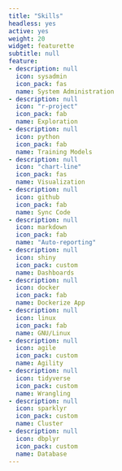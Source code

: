 ```yaml
---
title: "Skills"
headless: yes
active: yes
weight: 20
widget: featurette
subtitle: null
feature:
- description: null
  icon: sysadmin
  icon_pack: fas
  name: System Administration
- description: null
  icon: "r-project"
  icon_pack: fab
  name: Exploration
- description: null
  icon: python
  icon_pack: fab
  name: Training Models
- description: null
  icon: "chart-line"
  icon_pack: fas
  name: Visualization
- description: null
  icon: github
  icon_pack: fab
  name: Sync Code
- description: null
  icon: markdown
  icon_pack: fab
  name: "Auto-reporting"
- description: null
  icon: shiny
  icon_pack: custom
  name: Dashboards
- description: null
  icon: docker
  icon_pack: fab
  name: Dockerize App
- description: null
  icon: linux
  icon_pack: fab
  name: GNU/Linux
- description: null
  icon: agile
  icon_pack: custom
  name: Agility
- description: null
  icon: tidyverse
  icon_pack: custom
  name: Wrangling
- description: null
  icon: sparklyr
  icon_pack: custom
  name: Cluster
- description: null
  icon: dbplyr
  icon_pack: custom
  name: Database
---
```

